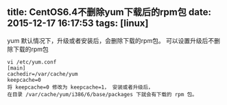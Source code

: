 title: CentOS6.4不删除yum下载后的rpm包
date: 2015-12-17 16:17:53
tags: [linux]
---

yum 默认情况下，升级或者安装后，会删除下载的rpm包。
可以设置升级后不删除下载的rpm包

```
vi /etc/yum.conf
[main]
cachedir=/var/cache/yum
keepcache=0
将 keepcache=0 修改为 keepcache=1， 安装或者升级后，
在目录 /var/cache/yum/i386/6/base/packages 下就会有下载的 rpm 包。
```
